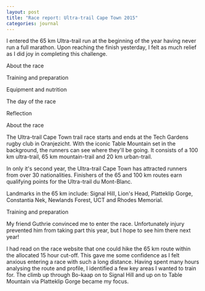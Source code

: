 ```yaml
---
layout: post
title: "Race report: Ultra-trail Cape Town 2015"
categories: journal
---
```


I entered the 65 km Ultra-trail run at the beginning of the year having never run a full marathon. Upon reaching the finish yesterday, I felt as much relief as I did joy in completing this challenge.

About the race

Training and preparation

Equipment and nutrition

The day of the race

Reflection

About the race

The Ultra-trail Cape Town trail race starts and ends at the Tech Gardens rugby club in Oranjezicht. With the iconic Table Mountain set in the background, the runners can see where they'll be going. It consists of a 100 km ultra-trail, 65 km mountain-trail and 20 km urban-trail.

In only it's second year, the Ultra-trail Cape Town has attracted runners from over 30 nationalities. Finishers of the 65 and 100 km routes earn qualifying points for the Ultra-trail du Mont-Blanc.

Landmarks in the 65 km include: Signal Hill, Lion's Head, Platteklip Gorge, Constantia Nek, Newlands Forest, UCT and Rhodes Memorial. 

Training and preparation

My friend Guthrie convinced me to enter the race. Unfortunately injury prevented him from taking part this year, but I hope to see him there next year!

I had read on the race website that one could hike the 65 km route within the allocated 15 hour cut-off. This gave me some confidence as I felt anxious entering a race with such a long distance. Having spent many hours analysing the route and profile, I identified a few key areas I wanted to train for. The climb up through Bo-kaap on to Signal Hill and up on to Table Mountain via Platteklip Gorge became my focus.
